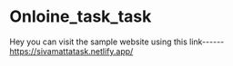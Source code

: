 # Onloine_task_task
Hey you can visit the sample website using this link------https://sivamattatask.netlify.app/
